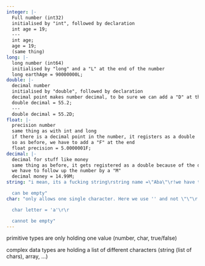 ```yaml
---
integer: |-
  Full number (int32)
  initialised by "int", followed by declaration 
  int age = 19;
  ---
  int age;
  age = 19;
  (same thing)
long: |-
  long number (int64)
  initialised by "long" and a "L" at the end of the number
  long earthAge = 90000000L;
double: |-
  decimal number 
  initialised by "double", followed by declaration
  decimal point makes number decimal, to be sure we can add a "D" at the end (Like with "long")
  double decimal = 55.2;
  ---
  double decimal = 55.2D;
float: |-
  precision number 
  same thing as with int and long
  if there is a decimal point in the number, it registers as a double
  so as before, we have to add a "F" at the end
  float precision = 5.0000001F;
decimal: |-
  decimal for stuff like money
  same thing as before, it gets registered as a double because of the decimal point
  we have to follow up the number by a "M"
  decimal money = 14.99M;
string: "i mean, its a fucking string\rstring name =\"Aba\"\r!we have to use \"\" and must not use '' cause reasons\r\r

  can be empty"
char: "only allows one single character. Here we use '' and not \"\"\r

  char letter = 'a'\r\r

  cannot be empty"
---
```

primitive types are only holding one value (number, char, true/false)

complex data types are holding a list of different characters (string (list of chars), array, ...)